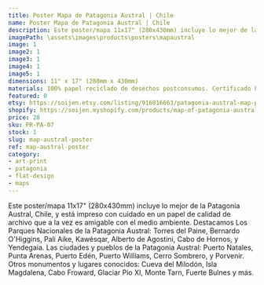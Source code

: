 ```yaml
---
title: Poster Mapa de Patagonia Austral | Chile
name: Poster Mapa de Patagonia Austral | Chile
description: Este poster/mapa 11x17" (280x430mm) incluye lo mejor de la Patagonia Austral, Chile, y está impreso con cuidado en un papel de calidad de archivo que a la vez es amigable con el medio ambiente.
imagePath: \assets\images\products\posters\mapaustral
image: 1
image2: 1
image3: 1
image4: 1
image5: 1
dimensions: 11" x 17" (280mm x 430mm)
materials: 100% papel reciclado de desechos postconsumos. Certificado FSC.
featured: 0
etsy: https://soijen.etsy.com/listing/916016663/patagonia-austral-map-poster-chile-thick?utm_source=Copy&utm_medium=ListingManager&utm_campaign=Share&utm_term=so.lmsm&share_time=1695260270002
shopify: https://soijen.myshopify.com/products/map-of-patagonia-austral-poster
price: 28
sku: PR-PA-07
stock: 1
slug: map-austral-poster
ref: map-austral-poster
category:
- art-print
- patagonia
- flat-design
- maps
---
```

Este poster/mapa 11x17" (280x430mm) incluye lo mejor de la Patagonia Austral, Chile, y está impreso con cuidado en un papel de calidad de archivo que a la vez es amigable con el medio ambiente. Destacamos Los Parques Nacionales de la Patagonia Austral: Torres del Paine, Bernardo O'Higgins, Pali Aike, Kawésqar, Alberto de Agostini, Cabo de Hornos, y Yendegaia. Las ciudades y pueblos de la Patagonia Austral: Puerto Natales, Punta Arenas, Puerto Edén, Puerto Williams, Cerro Sombrero, y Porvenir. Otros monumentos y lugares conocidos: Cueva del Milodón, Isla Magdalena, Cabo Froward, Glaciar Pio XI, Monte Tarn, Fuerte Bulnes y más.
